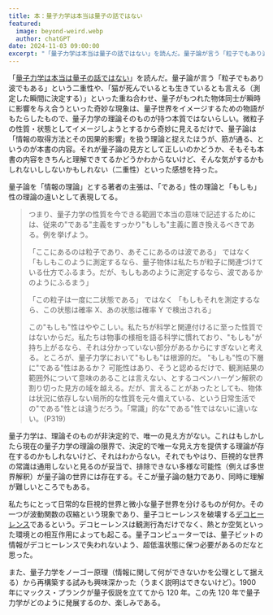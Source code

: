 ```yaml
---
title: 本：量子力学は本当は量子の話ではない
featured:
  image: beyond-weird.webp
  author: chatGPT
date: 2024-11-03 09:00:00
excerpt: "「量子力学は本当は量子の話ではない」を読んだ。量子論が言う「粒子でもあり波でもある」という二重性や、「猫が死んでいるとも生きているとも言える（測定した瞬間に決定する）」といった重ね合わせ、量子がもつれた物体同士が瞬時に影響を与え合うといった奇妙な現象は、量子世界をイメージするための物語がもたらしたもので、量子力学の理論そのものが持つ本質ではないらしい。微粒子の性質・状態としてイメージしようとするから奇妙に見えるだけで、量子論は「情報の取得方法とその因果的影響」を扱う理論と捉えたほうが、筋が通る、というのが本書の内容。それが量子論の見方として正しいのかどうか、そもそも本書の内容をきちんと理解できてるかどうかわからないけど、そんな気がするかもしれないししないかもしれない（二重性）といった感想を持った。"
---
```


「[量子力学は本当は量子の話ではない](https://www.kagakudojin.co.jp/book/b581820.html)」を読んだ。量子論が言う「粒子でもあり波でもある」という二重性や、「猫が死んでいるとも生きているとも言える（測定した瞬間に決定する）」といった重ね合わせ、量子がもつれた物体同士が瞬時に影響を与え合うといった奇妙な現象は、量子世界をイメージするための物語がもたらしたもので、量子力学の理論そのものが持つ本質ではないらしい。微粒子の性質・状態としてイメージしようとするから奇妙に見えるだけで、量子論は「情報の取得方法とその因果的影響」を扱う理論と捉えたほうが、筋が通る、というのが本書の内容。それが量子論の見方として正しいのかどうか、そもそも本書の内容をきちんと理解できてるかどうかわからないけど、そんな気がするかもしれないししないかもしれない（二重性）といった感想を持った。

量子論を「情報の理論」とする著者の主張は、「である」性の理論と「もしも」性の理論の違いとして表現してる。

> つまり、量子力学の性質を今できる範囲で本当の意味で記述するためには、従来の"である"主義をすっかり"もしも"主義に置き換えるべきである。例を挙げよう。
>
> 「ここにあるのは粒子であり、あそこにあるのは波である」
> ではなく
> 「もしもこのように測定するなら、量子物体は私たちが粒子に関連づけている仕方でふるまう。だが、もしもあのように測定するなら、波であるかのようにふるまう」
>
> 「この粒子は一度に二状態である」
> ではなく
> 「もしもそれを測定するなら、この状態は確率 X、あの状態は確率 Y で検出される」
>
> この"もしも"性はややこしい。私たちが科学と関連付けるに至った性質ではないからだ。私たちは物事の様相を語る科学に慣れており、"もしも"が持ち上がるなら、それは分かっていない部分があるからにすぎないと考える。ところが、量子力学において"もしも"は根源的だ。
> "もしも"性の下層に"である"性はあるか？ 可能性はあり、そうと認めるだけで、観測結果の範囲外について意味のあることは言えない、とするコペンハーゲン解釈の割り切った見方の域を越える。だが、言えることがあったとしても、物体は状況に依存しない局所的な性質を元々備えている、という日常生活での"である"性とは違うだろう。「常識」的な"である"性ではないに違いない。（P319）

量子力学は、理論そのものが非決定的で、唯一の見え方がない。これはもしかしたら現在の量子力学の理論の限界で、決定的で唯一な見え方を提供する理論が存在するのかもしれないけど、それはわからない。それでもやはり、巨視的な世界の常識は通用しないと見るのが妥当で、排除できない多様な可能性（例えば多世界解釈）が量子論の世界には存在する。そこが量子論の魅力であり、同時に理解が難しいところでもある。

私たちにとって日常的な巨視的世界と微小な量子世界を分けるものが何か。その一つが波動関数の収縮という現象であり、量子コヒーレンスを破壊する[デコヒーレンス](https://ja.wikipedia.org/wiki/%E9%87%8F%E5%AD%90%E3%83%87%E3%82%B3%E3%83%92%E3%83%BC%E3%83%AC%E3%83%B3%E3%82%B9)であるという。デコヒーレンスは観測行為だけでなく、熱とか空気といった環境との相互作用によっても起こる。量子コンピューターでは、量子ビットの情報がデコヒーレンスで失われないよう、超低温状態に保つ必要があるのだなと思った。

また、量子力学をノーゴー原理（情報に関して何ができないかを公理として据える）から再構築する試みも興味深かった（うまく説明はできないけど）。1900 年にマックス・プランクが量子仮説を立ててから 120 年。この先 120 年で量子力学がどのように発展するのか、楽しみである。
